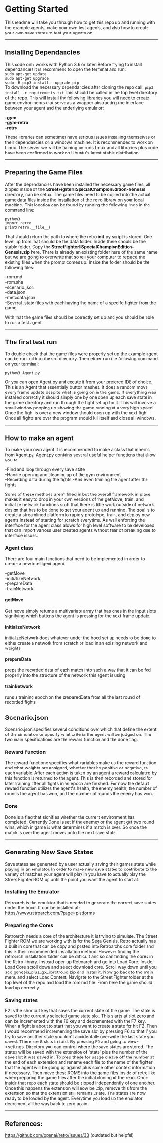 # Getting Started

This readme will take you through how to get this repo up and running with the example agents, make your own test agents, and also how to create your own save states to test your agents on. 

---
## Installing Dependancies

This code only works with Python 3.6 or later. Before trying to install dependancies it is recommend to open the terminal and run:  
`sudo apt-get update`  
`sudo apt-get upgrade`  
`sudo -H pip3 install --upgrade pip`  
To download the necessary dependancies after cloning the repo call:
`pip3 install -r requirements.txt`
This should be called in the top level directory of the repo. This will install the following libraries you will need to create game environments that serve as a wrapper abstracting the interface between your agent and the underlying emulator: 

**-gym**  
**-gym-retro**   
**-retro**  

These libraries can sometimes have serious issues installing themselves or their dependancies on a windows machine. It is recommended to work on Linux. The server we will be training on runs Linux and all libraries plus code have been confirmed to work on Ubuntu's latest stable distribution.

---
## Preparing the Game Files 

After the dependancies have been installed the necessary game files, all zipped inside of the **StreetFighterIISpecialChampionEdition-Genesis** directory, can be setup. The game files need to be copied into the actual game data files inside the installation of the retro library on your local machine. This location can be found by running the following lines in the command line:  

`python3`  
`import retro`  
`print(retro.__file__)`    

That should return the path to where the retro __init__.py script is stored. One level up from that should be the data folder. Inside there should be the stable folder. Copy the **StreetFighterIISpecialChampionEdition-Genesis.zip** here. There is already an existing folder here of the same name but we are going to overwrite that so tell your computer to replace the existing files when the prompt comes up. Inside the folder should be the following files:

-rom.md    
-rom.sha    
-scenario.json  
-data.json  
-metadata.json  
-Several .state files with each having the name of a specifc fighter from the game  

With that the game files should be correctly set up and you should be able to run a test agent. 

---
## The first test run

To double check that the game files were properly set up the example agent can be run. cd into the src directory. Then either run the following command on your terminal:

`python3 Agent.py`

Or you can open Agent.py and excute it from your prefered IDE of choice. This is an Agent that essentially button mashes. It does a random move every frame update despite what is going on in the game. If everything was installed correctly it should simply one by one open up each save state in the game directory and run through the fight set up for it. This will involve a small window popping up showing the game running at a very high speed. Once the fight is over a new window should open up with the next fight. Once all fights are over the program should kill itself and close all windows. 

---
## How to make an agent

To make your own agent it is recommended to make a class that inherits from Agent.py. Agent.py contains several useful helper functions that allow you to:

-Find and loop through every save state  
-Handle opening and cleaning up of the gym environment  
-Recording data during the fights
-And even training the agent after the fights

Some of these methods aren't filled in but the overall framework in place makes it easy to drop in your own versions of the getMove, train, and initialize network functions such that there is little work outside of network design that has to be done to get your agent up and running. The goal is to create a streamlined platform to rapidly prototype, train, and deploy new agents instead of starting for scratch everytime. As well enforcing the interface for the agent class allows for high level software to be developed that can import various user created agents without fear of breaking due to interface issues. 

### Agent class

There are four main functions that need to be implemented in order to create a new intelligent agent.

-getMove  
-initializeNetwork  
-prepareData  
-trainNetwork

#### getMove

Get move simply returns a multivariate array that has ones in the input slots signifying which buttons the agent is pressing for the next frame update. 

#### initializeNetwork

initializeNetwork does whatever under the hood set up needs to be done to either create a network from scratch or load in an existing network and weights

#### prepareData

preps the recorded data of each match into such a way that it can be fed properly into the structure of the network this agent is using

#### trainNetwork

runs a training epoch on the preparedData from all the last round of recorded fights

## Scenario.json

Scenario.json specifies several conditions over which that define the extent of the simulation or specify what criteria the agent will be judged on. The two main specifications are the reward function and the done flag.

### Reward Function

The reward functione specifies what variables make up the reward function and what weights are assigned, whether that be positive or negative, to each variable. After each action is taken by an agent a reward calculated by this function is returned to the agent. This is then recorded and stored for later training after all fights in an epoch are finished. For now the default reward function utilizes the agent's health, the enemy health, the number of rounds the agent has won, and the number of rounds the enemy has won. 

### Done

Done is a flag that signifies whether the current environment has completed. Currently Done is set if the enemey or the agent get two round wins, which in game is what determines if a match is over. So once the match is over the agent moves onto the next save state.

---
## Generating New Save States

Save states are generated by a user actually saving their games state while playing in an emulator. In order to make new save states to contribute to the variety of matches your agent will play in you have to actually play the Street Fighter ROM up until the point you want the agent to start at. 

### Installing the Emulator

Retroarch is the emulator that is needed to generate the correct save states under the hood. It can be installed at:  
https://www.retroarch.com/?page=platforms


### Preparing the Cores

Retroarch needs a core of the architecture it is trying to simulate. The Street Fighter ROM we are working with is for the Sega Genisis. Retro actually has a built in core that can be copy and pasted into Retroarchs core folder and this is their recommended installation method. However finding the retroarch installation folder can be difficult and so can finding the cores in the Retro library. Instead open up Retroarch and go into Load Core. Inside Load Core scroll down and select download core. Scroll way down until you see genesis_plus_gx_libretro.so.zip and install it. Now go back to the main menu and select Load Content. Navigate to the Street Fighter folder at the top level of the repo and load the rom.md file. From here the game should load up correctly.

### Saving states

F2 is the shortcut key that saves the current state of the game. The state is saved to the currently selected game state slot. This starts at slot zero and can be incremented with the F6 key and decremented with the F7 key. When a fight is about to start that you want to create a state for hit F2. Then I would recommend incrementing the save slot by pressing F6 so that if you try to save another state you don't accidentally overwrite the last state you saved. There are 8 slots in total. By pressing F5 and going to view->settings-Directory you can control where the save states are stored. The states will be saved with the extension of 'state' plus the number of the save slot it was saved in. To prep these for usage cleave off the number at the end of each extension and rename each file to the name of the fighter that the agent will be going up against plus some other context information if necessary. Then move these ROMS into the game files inside of retro like when preparing the game files after the initial cloning of the repo. Once inside that repo each state should be zipped independently of one another. Once this happens the extension will now be .zip, remove this from the extension so that the extension still remains .state. The states are now ready to be loaded by the agent. Everytime you load up the emulator decrement all the way back to zero again. 

---
## References:
https://github.com/openai/retro/issues/33 (outdated but helpful)

